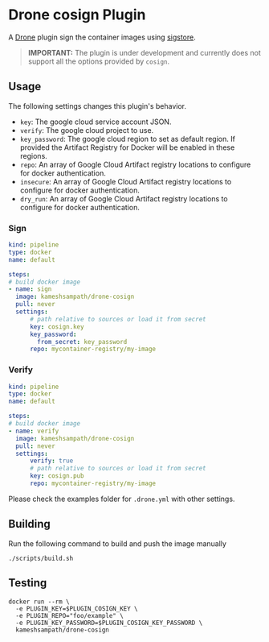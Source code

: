 # Drone cosign Plugin

A [Drone](https://drone.io) plugin sign the container images using [sigstore](https://www.sigstore.dev/).

>**IMPORTANT:** The plugin is under development and currently does not support all the options provided by `cosign`.

## Usage

The following settings changes this plugin's behavior.

* `key`: The google cloud service account JSON.
* `verify`: The google cloud project to use.
* `key_password`: The google cloud region to set as default region. If provided the Artifact Registry for Docker will be enabled in these regions.
* `repo`: An array of Google Cloud Artifact registry locations to configure for docker authentication.
* `insecure`: An array of Google Cloud Artifact registry locations to configure for docker authentication.
* `dry_run`: An array of Google Cloud Artifact registry locations to configure for docker authentication.

### Sign

```yaml
kind: pipeline
type: docker
name: default

steps:
# build docker image 
- name: sign
  image: kameshsampath/drone-cosign
  pull: never
  settings:
      # path relative to sources or load it from secret
      key: cosign.key
      key_password: 
        from_secret: key_password
      repo: mycontainer-registry/my-image
```

### Verify

```yaml
kind: pipeline
type: docker
name: default

steps:
# build docker image 
- name: verify
  image: kameshsampath/drone-cosign
  pull: never
  settings:
      verify: true
      # path relative to sources or load it from secret
      key: cosign.pub
      repo: mycontainer-registry/my-image
```

Please check the examples folder for `.drone.yml` with other settings.

## Building

Run the following command to build and push the image manually

```text
./scripts/build.sh
```

## Testing

```shell
docker run --rm \
  -e PLUGIN_KEY=$PLUGIN_COSIGN_KEY \
  -e PLUGIN_REPO="foo/example" \
  -e PLUGIN_KEY_PASSWORD=$PLUGIN_COSIGN_KEY_PASSWORD \
  kameshsampath/drone-cosign
```
